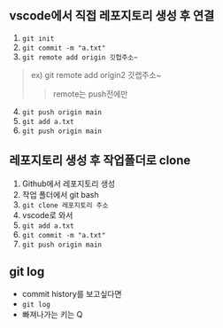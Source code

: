 ## vscode에서 직접 레포지토리 생성 후 연결
1. ```git init```
2. ```git commit -m "a.txt"```
3. ```git remote add origin 깃헙주소~```
> ex) git remote add origin2 깃랩주소~
>> remote는 push전에만
4. ```git push origin main```
5. ```git add a.txt```
6. ```git push origin main```

## 레포지토리 생성 후 작업폴더로 clone
1. Github에서 레포지토리 생성
2. 작업 폴더에서 git bash
3. ```git clone 레포지토리 주소```
4. vscode로 와서
5. ```git add a.txt```
6. ```git commit -m "a.txt"```
7. ```git push origin main```

## git log
- commit history를 보고싶다면 
- ```git log```
- 빠져나가는 키는 Q
